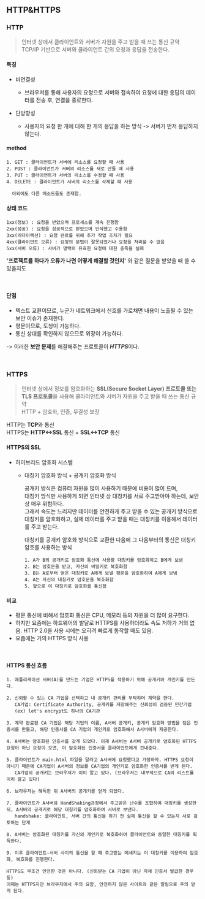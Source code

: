 ## HTTP&HTTPS

### HTTP
> 인터넷 상에서 클라이언트와 서버가 자원을 주고 받을 때 쓰는 통신 규약 <br/>
> TCP/IP 기반으로 서버와 클라이언트 간의 요청과 응답을 전송한다. 

#### 특징

* 비연결성
  * 브라우저를 통해 사용자의 요청으로 서버와 접속하여 요청에 대한 응답의 데이터를 전송 후, 연결을 종료한다. 
  
* 단방향성
  * 사용자의 요청 한 개에 대해 한 개의 응답을 하는 방식 -> 서버가 먼저 응답하지 않는다. 

#### method 
```
1. GET : 클라이언트가 서버에 리소스를 요청할 때 사용 
2. POST : 클라이언트가 서버의 리소스를 새로 만들 때 사용 
3. PUT : 클라이언트가 서버의 리소스를 수정할 때 사용 
4. DELETE : 클라이언트가 서버의 리소스를 삭제할 때 사용 

  이외에도 다른 메소드들도 존재함. 
```

#### 상태 코드 
```
1xx(정보) : 요청을 받았으며 프로세스를 계속 진행함
2xx(성공) : 요청을 성공적으로 받았으며 인식했고 수용함
3xx(리다이렉션) : 요청 완료를 위해 추가 작업 조치가 필요
4xx(클라이언트 오류) : 요청의 문법이 잘못되었거나 요청을 처리할 수 없음
5xx(서버 오류) : 서버가 명백히 유효한 요청에 대한 충족을 실패
```
**'프로젝트를 하다가 오류가 나면 어떻게 해결할 것인지'** 와 같은 질문을 받았을 때 쓸 수 있을지도

<br/>

#### 단점 

* 텍스트 교환이므로, 누군가 네트워크에서 신호를 가로채면 내용이 노출될 수 있는 보안 이슈가 존재한다. 
* 평문이므로, 도청이 가능하다. 
* 통신 상대를 확인하지 않으므로 위장이 가능하다. 


-> 이러한 **보안 문제**를 해결해주는 프로토콜이 ***HTTPS***이다. 

<br/>

### HTTPS
> 인터넷 상에서 정보를 암호화하는 **SSL(Secure Socket Layer) 프로토콜 또는 TLS 프로토콜**을 사용해 클라이언트와 서버가 자원을 주고 받을 때 쓰는 통신 규약 <br/>
> HTTP + 암호화, 인증, 무결성 보장 

HTTP는 **TCP**와 통신 <br/>
HTTPS는 **HTTP<->SSL** 통신 + **SSL<->TCP** 통신 

#### HTTPS의 SSL
* 하이브리드 암호화 시스템 
  * 대칭키 암호화 방식 + 공개키 암호화 방식 <br/>
    
    공개키 방식은 컴퓨터 자원을 많이 사용하기 때문에 비용이 많이 드며, <br/>
    대칭키 방식만 사용하게 되면 인터넷 상 대칭키를 서로 주고받아야 하는데, 보안상 매우 위험하다. <br/>
    그래서 속도는 느리지만 데이터를 안전하게 주고 받을 수 있는 공개키 방식으로 대칭키를 암호화하고, 실제 데이터를 주고 받을 때는 대칭키를 이용해서 데이터를 주고 받는다. <br/>
    
    대칭키를 공개키 암호화 방식으로 교환한 다음에 그 다음부터의 통신은 대칭키 암호를 사용하는 방식  <br/>
        
    ```
    1. A가 B의 공개키로 암호화 통신에 사용할 대칭키를 암호화하고 B에게 보냄
    2. B는 암호문을 받고, 자신의 비밀키로 복호화함
    3. B는 A로부터 얻은 대칭키로 A에게 보낼 평문을 암호화하여 A에게 보냄
    4. A는 자신의 대칭키로 암호문을 복호화함
    5. 앞으로 이 대칭키로 암호화를 통신함
    ```
    
#### 비교 
* 평문 통신에 비해서 암호화 통신은 CPU, 메모리 등의 자원을 더 많이 요구한다. 
* 하지만 요즘에는 하드웨어의 발달로 HTTPS를 사용하더라도 속도 저하가 거의 없음. HTTP 2.0을 사용 시에는 오히려 빠르게 동작할 때도 있음. 
* 요즘에는 거의 HTTPS 방식 사용 

<br/>

#### HTTPS 통신 흐름

```
1. 애플리케이션 서버(A)를 만드는 기업은 HTTPS를 적용하기 위해 공개키와 개인키를 만든다. 

2. 신뢰할 수 있는 CA 기업을 선택하고 내 공개키 관리를 부탁하며 계약을 한다. 
   CA기업: Certificate Authority, 공개키를 저장해주는 신뢰성이 검증된 민간기업
   (ex) let's encrypt도 하나의 CA기관 
   
3. 계약 완료된 CA 기업은 해당 기업의 이름, A서버 공개키, 공개키 암호화 방법을 담은 인증서를 만들고, 해당 인증서를 CA 기업의 개인키로 암호화해서 A서버에게 제공한다. 

4. A서버는 암호화된 인증서를 갖게 되었다. 이제 A서버는 A서버 공개키로 암호화된 HTTPS요청이 아닌 요청이 오면, 이 암호화된 인증서를 클라이언트에게 건내준다.

5. 클라이언트가 main.html 파일을 달라고 A서버에 요청했다고 가정하자. HTTPS 요청이 아니기 때문에 CA기업이 A서버의 정보를 CA기업의 개인키로 암호화한 인증서를 받게 된다.
   CA기업의 공개키는 브라우저가 이미 알고 있다. (브라우저는 내부적으로 CA의 리스트를 미리 알고 있다)
        
6. 브라우저는 해독한 뒤 A서버의 공개키를 얻게 되었다. 

7. 클라이언트가 A서버와 HandShaking과정에서 주고받은 난수를 조합하여 대칭키를 생성한 뒤, A서버의 공개키로 해당 대칭키를 암호화하여 서버로 보낸다. 
   handshake: 클라이언트, 서버 간의 통신을 하기 전 실제 통신을 할 수 있는지 서로 검토하는 단계

8. A서버는 암호화된 대칭키를 자신의 개인키로 복호화하여 클라이언트와 동일한 대칭키를 획득한다. 

9. 이후 클라이언트-서버 사이의 통신을 할 때 주고받는 메세지는 이 대칭키를 이용하여 암호화, 복호화를 진행한다. 

HTTPS도 무조건 안전한 것은 아니다. (신뢰받는 CA 기업이 아닌 자체 인증서 발급한 경우 등)
이때는 HTTPS지만 브라우저에서 주의 요함, 안전하지 않은 사이트와 같은 알림으로 주의 받게 된다.
```
